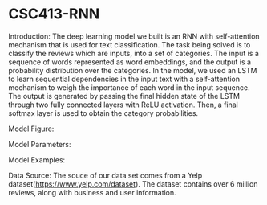 # CSC413-RNN

Introduction: 
The deep learning model we built is an RNN with self-attention mechanism that is used for text classification. The task being solved is to classify the reviews which are inputs, into a set of categories. The input is a sequence of words represented as word embeddings, and the output is a probability distribution over the categories. In the model, we used an LSTM to learn sequential dependencies in the input text with a self-attention mechanism to weigh the importance of each word in the input sequence. The output is generated by passing the final hidden state of the LSTM through two fully connected layers with ReLU activation. Then, a final softmax layer is used to obtain the category probabilities.

Model Figure:

Model Parameters:

Model Examples:

Data Source:
The souce of our data set comes from a Yelp dataset(https://www.yelp.com/dataset). The dataset contains over 6 million reviews, along with business and user information.
